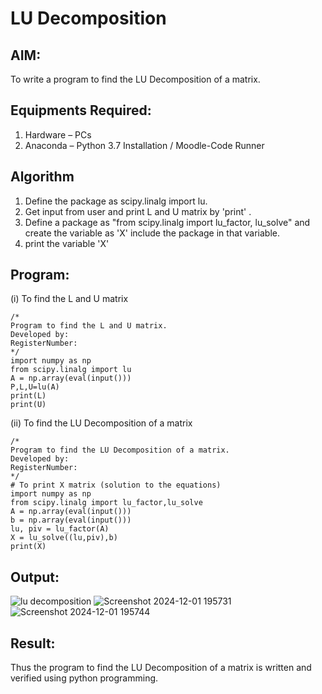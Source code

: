 # LU Decomposition 

## AIM:
To write a program to find the LU Decomposition of a matrix.

## Equipments Required:
1. Hardware – PCs
2. Anaconda – Python 3.7 Installation / Moodle-Code Runner

## Algorithm
1. Define the package as scipy.linalg import lu.
2. Get input from user and print L and U matrix by 'print' .
3. Define a package as "from scipy.linalg import lu_factor, lu_solve" and create the variable as 'X' include the package in that variable.
4. print the variable 'X'

## Program:
(i) To find the L and U matrix
```
/*
Program to find the L and U matrix.
Developed by: 
RegisterNumber: 
*/
import numpy as np
from scipy.linalg import lu
A = np.array(eval(input()))
P,L,U=lu(A)
print(L)
print(U)
```
(ii) To find the LU Decomposition of a matrix
```
/*
Program to find the LU Decomposition of a matrix.
Developed by: 
RegisterNumber: 
*/
# To print X matrix (solution to the equations)
import numpy as np
from scipy.linalg import lu_factor,lu_solve
A = np.array(eval(input()))
b = np.array(eval(input()))
lu, piv = lu_factor(A)
X = lu_solve((lu,piv),b)
print(X)
```

## Output:
![lu decomposition]()
![Screenshot 2024-12-01 195731](https://github.com/user-attachments/assets/efbb99d4-fdce-4d7e-8256-ac2918b8d142)
![Screenshot 2024-12-01 195744](https://github.com/user-attachments/assets/e08449c9-3467-4400-96ee-ad8e4939ee1f)


## Result:
Thus the program to find the LU Decomposition of a matrix is written and verified using python programming.

